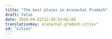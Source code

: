```yaml
---
title: "The best places in Arunachal Pradesh"
draft: false
date: 2020-09-21T12:59:23+02:00
translationKey: arunachal-pradesh-cities"
id: "cities"
---
```

